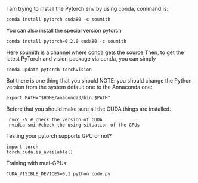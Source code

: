  I am trying to install the Pytorch env by using conda, command is:
```
conda install pytorch cuda80 -c soumith
```
You can also install the special version pytorch
```
conda install pytorch=0.2.0 cuda80 -c soumith
```

 Here soumith is a channel where conda gets the source
 Then, to get the latest PyTorch and vision package via conda, you can simply
```
conda update pytorch torchvision
```
But there is one thing that you should NOTE: you should change the Python version from the system default one to the Annaconda one:
```
export PATH="$HOME/anaconda3/bin:$PATH"
```
 Before that you should make sure all the CUDA things are installed.

```
 nvcc -V # check the version of CUDA
 nvidia-smi #check the using situation of the GPUs
```

Testing your pytorch supports GPU or not?

```
import torch
torch.cuda.is_available()
```
Training with muti-GPUs:
```
CUDA_VISIBLE_DEVICES=0,1 python code.py
```


```
```
